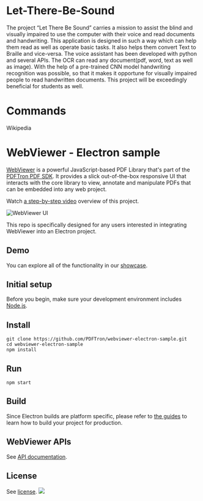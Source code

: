 # Let-There-Be-Sound

The project “Let There Be Sound” carries a mission to assist the blind and visually impaired to use the computer with their voice and read documents and handwriting. This application is designed in such a way which can help them read as well as operate basic tasks. It also helps them convert Text to Braille and vice-versa. The voice assistant has been developed with python and several APIs. The OCR can read any document(pdf, word, text as well as image). With the help of a pre-trained CNN model handwriting recognition was possible, so that it makes it opportune for visually impaired people to read handwritten documents. This project will be exceedingly beneficial for students as well.

# Commands

Wikipedia

# WebViewer - Electron sample

[WebViewer](https://www.pdftron.com/documentation/web/) is a powerful JavaScript-based PDF Library that's part of the [PDFTron PDF SDK](https://www.pdftron.com). It provides a slick out-of-the-box responsive UI that interacts with the core library to view, annotate and manipulate PDFs that can be embedded into any web project.

Watch [a step-by-step video](https://www.youtube.com/watch?v=FyZ40lNE-pY) overview of this project.

![WebViewer UI](https://www.pdftron.com/downloads/pl/webviewer-ui.png)

This repo is specifically designed for any users interested in integrating WebViewer into an Electron project.

## Demo

You can explore all of the functionality in our [showcase](https://www.pdftron.com/webviewer/demo/).

## Initial setup

Before you begin, make sure your development environment includes [Node.js](https://nodejs.org/en/).

## Install

```
git clone https://github.com/PDFTron/webviewer-electron-sample.git
cd webviewer-electron-sample
npm install
```

## Run

```
npm start
```

## Build

Since Electron builds are platform specific, please refer to [the guides](https://electronjs.org/docs/development/build-instructions-gn) to learn how to build your project for production.

## WebViewer APIs

See [API documentation](https://www.pdftron.com/documentation/web/guides/ui/apis).

## License

See [license](./LICENSE).
![](https://onepixel.pdftron.com/webviewer-electron-sample)
